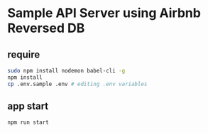 # Sample API Server using Airbnb Reversed DB
## require
```sh
sudo npm install nodemon babel-cli -g
npm install
cp .env.sample .env # editing .env variables
```

## app start
```sh
npm run start
```
